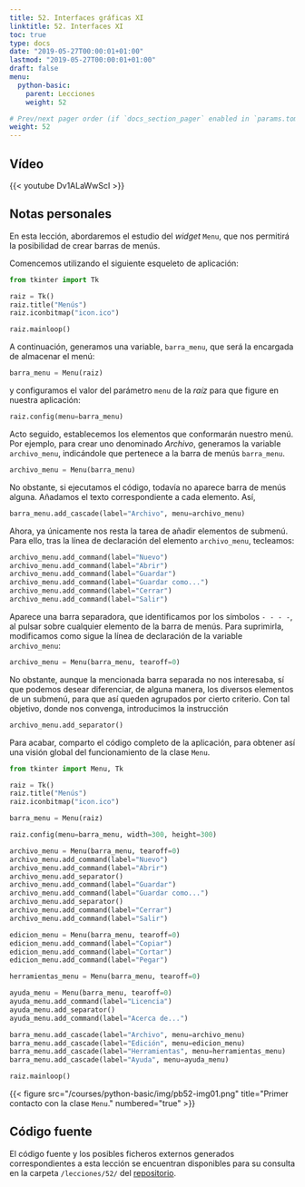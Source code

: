 ```yaml
---
title: 52. Interfaces gráficas XI
linktitle: 52. Interfaces XI
toc: true
type: docs
date: "2019-05-27T00:00:01+01:00"
lastmod: "2019-05-27T00:00:01+01:00"
draft: false
menu:
  python-basic:
    parent: Lecciones
    weight: 52

# Prev/next pager order (if `docs_section_pager` enabled in `params.toml`)
weight: 52
---
```


## Vídeo

{{< youtube Dv1ALaWwScI >}}

## Notas personales

En esta lección, abordaremos el estudio del *widget* `Menu`, que nos permitirá la posibilidad de crear barras de menús.

Comencemos utilizando el siguiente esqueleto de aplicación:

```python
from tkinter import Tk

raiz = Tk()
raiz.title("Menús")
raiz.iconbitmap("icon.ico")

raiz.mainloop()
```

A continuación, generamos una variable, `barra_menu`, que será la encargada de almacenar el menú:

```python
barra_menu = Menu(raiz)
```

y configuramos el valor del parámetro `menu` de la *raíz* para que figure en nuestra aplicación:

```python
raiz.config(menu=barra_menu)
```

Acto seguido, establecemos los elementos que conformarán nuestro menú. Por ejemplo, para crear uno denominado *Archivo*, generamos la variable `archivo_menu`, indicándole que pertenece a la barra de menús `barra_menu`.

```python
archivo_menu = Menu(barra_menu)
```

No obstante, si ejecutamos el código, todavía no aparece barra de menús alguna. Añadamos el texto correspondiente a cada elemento. Así,

```python
barra_menu.add_cascade(label="Archivo", menu=archivo_menu)
```

Ahora, ya únicamente nos resta la tarea de añadir elementos de submenú. Para ello, tras la línea de declaración del elemento `archivo_menu`, tecleamos:

```python
archivo_menu.add_command(label="Nuevo")
archivo_menu.add_command(label="Abrir")
archivo_menu.add_command(label="Guardar")
archivo_menu.add_command(label="Guardar como...")
archivo_menu.add_command(label="Cerrar")
archivo_menu.add_command(label="Salir")
```

Aparece una barra separadora, que identificamos por los símbolos `- - - -`, al pulsar sobre cualquier elemento de la barra de menús. Para suprimirla, modificamos como sigue la línea de declaración de la variable `archivo_menu`:

```python
archivo_menu = Menu(barra_menu, tearoff=0)
```

No obstante, aunque la mencionada barra separada no nos interesaba, sí que podemos desear diferenciar, de alguna manera, los diversos elementos de un submenú, para que así queden agrupados por cierto criterio. Con tal objetivo, donde nos convenga, introducimos la instrucción

```python
archivo_menu.add_separator()
```

Para acabar, comparto el código completo de la aplicación, para obtener así una visión global del funcionamiento de la clase `Menu`.

```python
from tkinter import Menu, Tk

raiz = Tk()
raiz.title("Menús")
raiz.iconbitmap("icon.ico")

barra_menu = Menu(raiz)

raiz.config(menu=barra_menu, width=300, height=300)

archivo_menu = Menu(barra_menu, tearoff=0)
archivo_menu.add_command(label="Nuevo")
archivo_menu.add_command(label="Abrir")
archivo_menu.add_separator()
archivo_menu.add_command(label="Guardar")
archivo_menu.add_command(label="Guardar como...")
archivo_menu.add_separator()
archivo_menu.add_command(label="Cerrar")
archivo_menu.add_command(label="Salir")

edicion_menu = Menu(barra_menu, tearoff=0)
edicion_menu.add_command(label="Copiar")
edicion_menu.add_command(label="Cortar")
edicion_menu.add_command(label="Pegar")

herramientas_menu = Menu(barra_menu, tearoff=0)

ayuda_menu = Menu(barra_menu, tearoff=0)
ayuda_menu.add_command(label="Licencia")
ayuda_menu.add_separator()
ayuda_menu.add_command(label="Acerca de...")

barra_menu.add_cascade(label="Archivo", menu=archivo_menu)
barra_menu.add_cascade(label="Edición", menu=edicion_menu)
barra_menu.add_cascade(label="Herramientas", menu=herramientas_menu)
barra_menu.add_cascade(label="Ayuda", menu=ayuda_menu)

raiz.mainloop()
```

{{< figure src="/courses/python-basic/img/pb52-img01.png" title="Primer contacto con la clase `Menu`." numbered="true" >}}

## Código fuente

El código fuente y los posibles ficheros externos generados correspondientes a esta lección se encuentran disponibles para su consulta en la carpeta `/lecciones/52/` del [repositorio](https://github.com/ImAlexisSaez/curso-python-desde-0).
